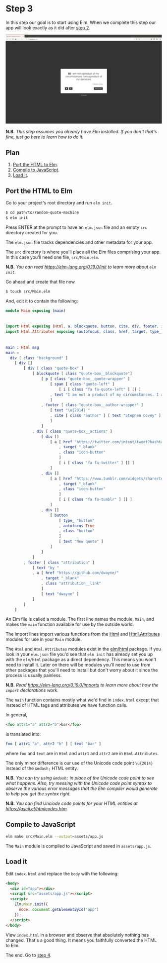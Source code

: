 # Step 3

In this step our goal is to start using Elm. When we complete this step our app
will look exactly as it did after [step 2](step-02.md).

![A screenshot of the app after step 3 is completed.](assets/step-02-final.png)

**N.B.** *This step assumes you already have Elm installed. If you don't that's
fine, just go [here](https://guide.elm-lang.org/install.html) to learn how to
do it.*

## Plan

1. [Port the HTML to Elm](#port-the-html-to-elm).
2. [Compile to JavaScript](#compile-to-javascript).
3. [Load it](#load-it).

## Port the HTML to Elm

Go to your project's root directory and run `elm init`.

```sh
$ cd path/to/random-quote-machine
$ elm init
```

Press ENTER at the prompt to have an `elm.json` file and an empty `src`
directory created for you.

The `elm.json` file tracks dependencies and other metadata for your app.

The `src` directory is where you'll place all the Elm files comprising your app.
In this case you'll need one file, `src/Main.elm`.

**N.B.** *You can read https://elm-lang.org/0.19.0/init to learn more about
`elm init`.*

Go ahead and create that file now.

```sh
$ touch src/Main.elm
```

And, edit it to contain the following:

```elm
module Main exposing (main)


import Html exposing (Html, a, blockquote, button, cite, div, footer, i, p, span, text)
import Html.Attributes exposing (autofocus, class, href, target, type_)


main : Html msg
main =
  div [ class "background" ]
    [ div []
        [ div [ class "quote-box" ]
            [ blockquote [ class "quote-box__blockquote"]
                [ p [ class "quote-box__quote-wrapper" ]
                    [ span [ class "quote-left" ]
                        [ i [ class "fa fa-quote-left" ] [] ]
                    , text "I am not a product of my circumstances. I am a product of my decisions."
                    ]
                , footer [ class "quote-box__author-wrapper" ]
                    [ text "\u{2014} "
                    , cite [ class "author" ] [ text "Stephen Covey" ]
                    ]
                ]
            , div [ class "quote-box__actions" ]
                [ div []
                    [ a [ href "https://twitter.com/intent/tweet?hashtags=quotes&text=%22I%20am%20not%20a%20product%20of%20my%20circumstances.%20I%20am%20a%20product%20of%20my%20decisions.%22%20%E2%80%94%20Stephen%20Covey"
                        , target "_blank"
                        , class "icon-button"
                        ]
                        [ i [ class "fa fa-twitter" ] [] ]
                    ]
                , div []
                    [ a [ href "https://www.tumblr.com/widgets/share/tool?posttype=quote&tags=quotes&content=I%20am%20not%20a%20product%20of%20my%20circumstances.%20I%20am%20a%20product%20of%20my%20decisions.&caption=Stephen%20Covey&canonicalUrl=https%3A%2F%2Fwww.tumblr.com%2Fdocs%2Fen%2Fshare_button"
                        , target "_blank"
                        , class "icon-button"
                        ]
                        [ i [ class "fa fa-tumblr" ] [] ]
                    ]
                , div []
                    [ button
                        [ type_ "button"
                        , autofocus True
                        , class "button"
                        ]
                        [ text "New quote" ]
                    ]
                ]
            ]
        , footer [ class "attribution" ]
            [ text "by "
            , a [ href "https://github.com/dwayne/"
                , target "_blank"
                , class "attribution__link"
                ]
                [ text "dwayne" ]
            ]
        ]
    ]
```

An Elm file is called a module. The first line names the module, `Main`, and
makes the `main` function available for use by the outside world.

The import lines import various functions from the
[Html](https://package.elm-lang.org/packages/elm/html/1.0.0/Html) and
[Html.Attributes](https://package.elm-lang.org/packages/elm/html/1.0.0/Html-Attributes)
modules for use in your `Main` module.

The `Html` and `Html.Attributes` modules exist in the
[elm/html](https://package.elm-lang.org/packages/elm/html/1.0.0/) package. If
you look in your `elm.json` file you'd see that `elm init` has already set you
up with the `elm/html` package as a direct dependency. This means you won't
need to install it. Later on there will be modules you'll need to use from
other packages that you'll need to install but don't worry about it since the
process is usually painless.

**N.B.** *Read https://elm-lang.org/0.19.0/imports to learn more about how the
`import` declarations work.*

The `main` function contains mostly what we'd find in `index.html` except that
instead of HTML tags and attributes we have function calls.

In general,

```html
<foo attr1="a" attr2="b">bar</foo>
```

is translated into:

```elm
foo [ attr1 "a", attr2 "b" ] [ text "bar" ]
```

where `foo` and `text` are in `Html` and `attr1` and `attr2` are in
`Html.Attributes`.

The only minor difference is our use of the Unicode code point `\u{2014}`
instead of the `&mdash;` HTML entity.

**N.B.** *You can try using `&mdash;` in place of the Unicode code point to see
what happens. Also, try messing with the Unicode code point syntax to observe
the various error messages that the Elm compiler would generate to help you get
the syntax right.*

**N.B.** *You can find Unciode code points for your HTML entities at
https://ascii.cl/htmlcodes.htm.*

## Compile to JavaScript

```sh
elm make src/Main.elm --output=assets/app.js
```

The `Main` module is compiled to JavaScript and saved in `assets/app.js`.

## Load it

Edit `index.html` and replace the `body` with the following:

```html
<body>
  <div id="app"></div>
  <script src="assets/app.js"></script>
  <script>
    Elm.Main.init({
      node: document.getElementById("app")
    });
  </script>
</body>
```

View `index.html` in a browser and observe that absolutely nothing has changed.
That's a good thing. It means you faithfully converted the HTML to Elm.

The end. Go to [step 4](step-04.md).

